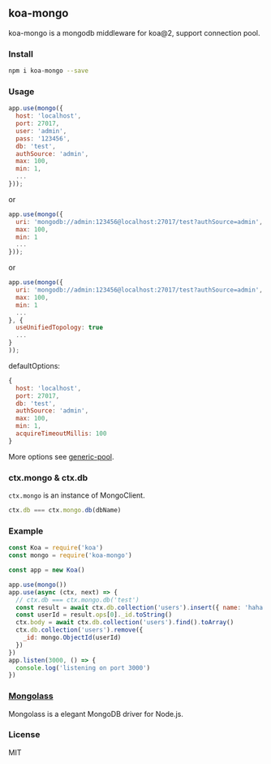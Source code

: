 ## koa-mongo

koa-mongo is a mongodb middleware for koa@2, support connection pool.

### Install

```sh
npm i koa-mongo --save
```

### Usage

```js
app.use(mongo({
  host: 'localhost',
  port: 27017,
  user: 'admin',
  pass: '123456',
  db: 'test',
  authSource: 'admin',
  max: 100,
  min: 1,
  ...
}));
```

or

```js
app.use(mongo({
  uri: 'mongodb://admin:123456@localhost:27017/test?authSource=admin', //or url
  max: 100,
  min: 1
  ...
}));
```

or

```js
app.use(mongo({
  uri: 'mongodb://admin:123456@localhost:27017/test?authSource=admin', //or url
  max: 100,
  min: 1
  ...
}, {
  useUnifiedTopology: true
  ...
}
));
```

defaultOptions:

```js
{
  host: 'localhost',
  port: 27017,
  db: 'test',
  authSource: 'admin',
  max: 100,
  min: 1,
  acquireTimeoutMillis: 100
}
```

More options see [generic-pool](https://github.com/coopernurse/node-pool).

### ctx.mongo & ctx.db

`ctx.mongo` is an instance of MongoClient.

```js
ctx.db === ctx.mongo.db(dbName)
```

### Example

```js
const Koa = require('koa')
const mongo = require('koa-mongo')

const app = new Koa()

app.use(mongo())
app.use(async (ctx, next) => {
  // ctx.db === ctx.mongo.db('test')
  const result = await ctx.db.collection('users').insert({ name: 'haha' })
  const userId = result.ops[0]._id.toString()
  ctx.body = await ctx.db.collection('users').find().toArray()
  ctx.db.collection('users').remove({
    _id: mongo.ObjectId(userId)
  })
})
app.listen(3000, () => {
  console.log('listening on port 3000')
})
```

### [Mongolass](https://github.com/mongolass/mongolass)

Mongolass is a elegant MongoDB driver for Node.js.

### License

MIT
